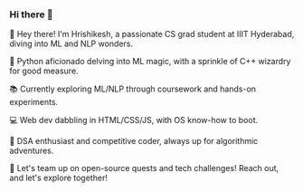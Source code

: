### Hi there 👋

<!--
**Hrishikesh0511/Hrishikesh0511** is a ✨ _special_ ✨ repository because its `README.md` (this file) appears on your GitHub profile.

Here are some ideas to get you started:

- 🔭 I’m currently working on ...
- 🌱 I’m currently learning ...
- 👯 I’m looking to collaborate on ...
- 🤔 I’m looking for help with ...
- 💬 Ask me about ...
- 📫 How to reach me: ...
- 😄 Pronouns: ...
- ⚡ Fun fact: ...
-->
👋 Hey there! I'm Hrishikesh, a passionate CS grad student at IIIT Hyderabad, diving into ML and NLP wonders.

🤖 Python aficionado delving into ML magic, with a sprinkle of C++ wizardry for good measure.

📚 Currently exploring ML/NLP through coursework and hands-on experiments.

💻 Web dev dabbling in HTML/CSS/JS, with OS know-how to boot.

🚀 DSA enthusiast and competitive coder, always up for algorithmic adventures.

🌟 Let's team up on open-source quests and tech challenges! Reach out, and let's explore together!
